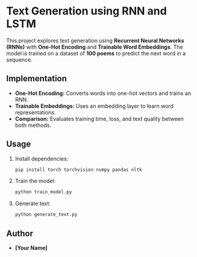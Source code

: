 # Text Generation using RNN and LSTM

This project explores text generation using **Recurrent Neural Networks (RNNs)** with **One-Hot Encoding** and **Trainable Word Embeddings**. The model is trained on a dataset of **100 poems** to predict the next word in a sequence.

## Implementation
- **One-Hot Encoding:** Converts words into one-hot vectors and trains an RNN.
- **Trainable Embeddings:** Uses an embedding layer to learn word representations.
- **Comparison:** Evaluates training time, loss, and text quality between both methods.

## Usage
1. Install dependencies:  
   ```bash
   pip install torch torchvision numpy pandas nltk
   ```
2. Train the model:  
   ```bash
   python train_model.py
   ```
3. Generate text:  
   ```bash
   python generate_text.py
   ```

## Author
- **[Your Name]**


